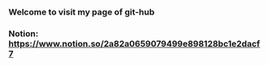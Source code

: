 ### Welcome to visit my page of git-hub

### Notion: https://www.notion.so/2a82a0659079499e898128bc1e2dacf7
